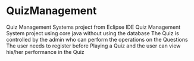 # QuizManagement
Quiz Management Systems project from Eclipse IDE
Quiz Management System project using core java without using the database
The Quiz is controlled by the admin who can perform the operations on the Questions
The user needs to register before Playing a Quiz and the user can view his/her performance in the Quiz
